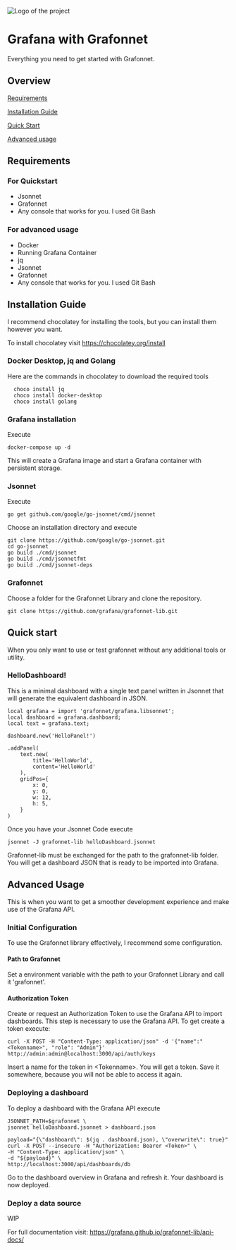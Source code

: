 ![Logo of the project](https://cdn.freelogovectors.net/wp-content/uploads/2018/07/grafana-logo.png)

# Grafana with Grafonnet

Everything you need to get started with Grafonnet.

## Overview

[Requirements](#requirements)

[Installation Guide](#Installation-guide)

[Quick Start](#quick-start)

[Advanced usage](#advanced-usage)



## Requirements

### For Quickstart
- Jsonnet
- Grafonnet
- Any console that works for you. I used Git Bash

### For advanced usage
- Docker
- Running Grafana Container
- jq
- Jsonnet
- Grafonnet
- Any console that works for you. I used Git Bash

## Installation Guide

I recommend chocolatey for installing the tools, but you can install them however you want.

To install chocolatey visit https://chocolatey.org/install

### Docker Desktop, jq and Golang
Here are the commands in chocolatey to download the required tools

      choco install jq
      choco install docker-desktop
      choco install golang

### Grafana installation

Execute
```shell
docker-compose up -d
```
This will create a Grafana image and start a Grafana container with persistent storage.

### Jsonnet
Execute

```shell
go get github.com/google/go-jsonnet/cmd/jsonnet
```

Choose an installation directory and execute
```shell
git clone https://github.com/google/go-jsonnet.git
cd go-jsonnet
go build ./cmd/jsonnet
go build ./cmd/jsonnetfmt
go build ./cmd/jsonnet-deps
```

### Grafonnet

Choose a folder for the Grafonnet Library and clone the repository.

```shell
git clone https://github.com/grafana/grafonnet-lib.git
```


## Quick start

When you only want to use or test grafonnet without any additional tools or utility.


### HelloDashboard!

This is a minimal dashboard with a single text panel written in Jsonnet that will generate the equivalent dashboard in JSON.

```jsonnet
local grafana = import 'grafonnet/grafana.libsonnet';
local dashboard = grafana.dashboard;
local text = grafana.text;

dashboard.new('HelloPanel!')

.addPanel(
    text.new(
        title='HelloWorld',
	    content='HelloWorld'
    ),
    gridPos={
        x: 0,
        y: 0,
        w: 12,
        h: 5,
    }
)
 ```

Once you have your Jsonnet Code execute
```shell
jsonnet -J grafonnet-lib helloDashboard.jsonnet 
```
Grafonnet-lib must be exchanged for the path to the grafonnet-lib folder.
You will get a dashboard JSON that is ready to be imported into Grafana.

## Advanced Usage

This is when you want to get a smoother development experience and make use of the Grafana API. 

### Initial Configuration

To use the Grafonnet library effectively, I recommend some configuration. 

#### Path to Grafonnet

Set a environment variable with the path to your Grafonnet Library and call it 'grafonnet'.

#### Authorization Token

Create or request an Authorization Token to use the Grafana API to import dashboards.
This step is necessary to use the Grafana API.
To get create a token execute:
```shell
curl -X POST -H "Content-Type: application/json" -d '{"name":"<Tokenname>", "role": "Admin"}' http://admin:admin@localhost:3000/api/auth/keys
```
Insert a name for the token in \<Tokenname\>. You will get a token. Save it somewhere, because you will not be able to access it again.

### Deploying a dashboard

To deploy a dashboard with the Grafana API execute

```shell
JSONNET_PATH=$grafonnet \
jsonnet helloDashboard.jsonnet > dashboard.json

payload="{\"dashboard\": $(jq . dashboard.json), \"overwrite\": true}"
curl -X POST --insecure -H "Authorization: Bearer <Token>" \
-H "Content-Type: application/json" \
-d "${payload}" \
http://localhost:3000/api/dashboards/db
```
Go to the dashboard overview in Grafana and refresh it. Your dashboard is now deployed.

### Deploy a data source

WIP

For full documentation visit: https://grafana.github.io/grafonnet-lib/api-docs/






